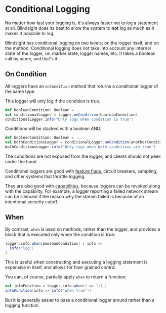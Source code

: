 # Conditional Logging

No matter how fast your logging is, it's always faster not to log a statement at all.  Blindsight does its best to allow the system to **not** log as much as it makes it possible to log.

Blindsight has conditional logging on two levels; on the logger itself, and on the method.  Conditional logging does not take into account any internal state of the logger, i.e. marker state, logger names, etc.  It takes a boolean call by name, and that's it.

## On Condition

All loggers have an `onCondition` method that returns a conditional logger of the same type.

This logger will only log if the condition is true.

```scala
def booleanCondition: Boolean = ...
val conditionalLogger = logger.onCondition(booleanCondition)
conditionalLogger.info("Only logs when condition is true")
```

Conditions will be stacked with a boolean AND.

```scala
def booleanCondition: Boolean = ...
val bothConditionsLogger = conditionalLogger.onCondition(anotherCondition)
bothConditionsLogger.info("Only logs when both conditions are true")
```

The conditions are not exposed from the logger, and clients should not peek under the hood.

Conditional loggers are good with [feature flags](https://tersesystems.com/blog/2019/07/22/targeted-diagnostic-logging-in-production/), circuit breakers, sampling, and other systems that throttle logging.  

They are also good with [capabilities](https://tersesystems.com/blog/2018/06/24/security-in-scala/), because loggers can be revoked along with the capability.  For example, a logger reporting a failed network stream can be silenced if the reason why the stream failed is because of an intentional security cutoff.

## When

By contrast, `when` is used on methods, rather than the logger, and provides a block that is executed only when the condition is true:

```scala
logger.info.when(booleanCondition) { info =>
  info("log")
}
```

This is useful when constructing and executing a logging statement is expensive in itself, and allows for finer grained control.  

You can, of course, partially apply `when` to return a function:

```scala
val infoFunction = logger.info.when(1 == 1)(_)
infoFunction(info => info("when true"))
```

But it is generally easier to pass a conditional logger around rather than a logging function.